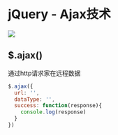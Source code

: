 # jQuery - Ajax技术

![](https://assets.st-note.com/production/uploads/images/28672845/rectangle_large_type_2_65edbffe211a07b0d0bdbdb041b408aa.jpg?width=800)



## $.ajax()

通过http请求家在远程数据





```js
$.ajax({
  url: '',
  dataType: '',
  success: function(response){
    console.log(response)
  }
})
```